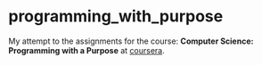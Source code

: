 # programming_with_purpose

My attempt to the assignments for the course: **Computer Science: Programming with a Purpose** at [coursera](https://www.coursera.org/learn/cs-programming-java/home/welcome).
